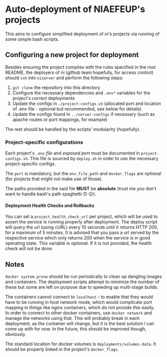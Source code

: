 # Auto-deployment of NIAEFEUP's projects

This aims to configure simplified deployment of ni's projects via running of some simple bash scripts.

## Configuring a new project for deployment

Besides ensuring the project complies with the rules specified in the root README, the deployers of ni (github team hopefully, for access control) should `ssh` into `niserver` and perform the following steps:

1. `git clone` the repository into this directory
1. Configure the necessary dependencies and `.env*` variables for the project's correct deployments
1. Update the configs in `./project-configs.sh` (allocated port and location of .env file - optional but recommended, see below for details)
1. Update the configs found in `../server-configs` if necessary (such as apache routes or port mappings, for example)

The rest should be handled by the scripts' modularity (hopefully).

### Project-specific configurations

Each project's _`.env` file_ and _exposed port_ must be documented in `project-configs.sh`. This file is sourced by `deploy.sh` in order to use the necessary project-specific configs.

The `port` is mandatory, but the `env_file_path` and `docker_flags` are optional (for projects that might not make use of those).

The paths provided in the said file **MUST** be **absolute** (trust me you don't want to handle bash's path spaghetti :upside_down_face: :wink:).

#### Deployment Health Checks and Rollbacks

You can set a `project_health_check_url` per project, which will be used to assert the service is running properly after deployment. The deploy script will query the url (using cURL) every 10 seconds until it returns HTTP 200, for a maximum of 5 minutes. It is advised that you pass a url served by the respective service which only returns 200 when the service is in good operating state. This variable is optional. If it is not provided, the health check will not be done. 

## Notes

`docker system prune` should be run periodically to clean up dangling images and containers. The deployment scripts attempt to minimize the number of these but some are left on purpose due to speeding up multi-stage builds.

The containers cannot connect to `localhost` - to enable that they would have to be running in host network mode, which would complicate port mapping in things like nginx containers, which do not provide this easily.  
In order to connect to other docker containers, use `docker network` and manage the networks using that. This will probably break in each deployment, as the container will change, but it is the best solution I can come up with for now. In the future, this should be improved though, obviously.

The standard location for docker volumes is `deployments/volumes-data`. It should be properly linked in the project's `docker_flags`.